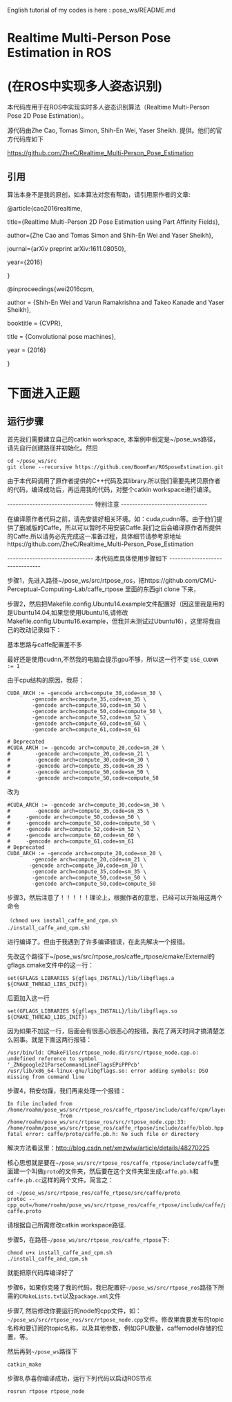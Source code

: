 English tutorial of my codes is here : pose_ws/README.md 

# Realtime Multi-Person Pose Estimation in ROS 
# (在ROS中实现多人姿态识别)
本代码库用于在ROS中实现实时多人姿态识别算法（Realtime Multi-Person Pose 2D Pose Estimation）。

源代码由Zhe Cao, Tomas Simon, Shih-En Wei, Yaser Sheikh. 提供。他们的官方代码库如下

https://github.com/ZheC/Realtime_Multi-Person_Pose_Estimation

## 引用
算法本身不是我的原创，如本算法对您有帮助，请引用原作者的文章:

@article{cao2016realtime,

  title={Realtime Multi-Person 2D Pose Estimation using Part Affinity Fields},
  
  author={Zhe Cao and Tomas Simon and Shih-En Wei and Yaser Sheikh},
  
  journal={arXiv preprint arXiv:1611.08050},
  
  year={2016}
  
  }

@inproceedings{wei2016cpm,

  author = {Shih-En Wei and Varun Ramakrishna and Takeo Kanade and Yaser Sheikh},
  
  booktitle = {CVPR},
  
  title = {Convolutional pose machines},
  
  year = {2016}
  
  }


# 下面进入正题
## 运行步骤
首先我们需要建立自己的catkin workspace, 本案例中假定是~/pose_ws路径，请先自行创建路径并初始化。然后
```
cd ~/pose_ws/src
git clone --recursive https://github.com/BoomFan/ROSposeEstimation.git
```
由于本代码调用了原作者提供的C++代码及其library.所以我们需要先拷贝原作者的代码，编译成功后，再运用我的代码，对整个catkin workspace进行编译。

------------------------------- 特别注意 -------------------------------

在编译原作者代码之前，请先安装好相关环境。如：cuda,cudnn等。由于他们提供了删减版的Caffe，所以可以暂时不用安装Caffe.我们之后会编译原作者所提供的Caffe.所以请务必先完成这一准备过程，具体细节请参考原地址https://github.com/ZheC/Realtime_Multi-Person_Pose_Estimation

------------------------------- 本代码库具体使用步骤如下 -------------------------------

步骤1，先进入路径~/pose_ws/src/rtpose_ros，把https://github.com/CMU-Perceptual-Computing-Lab/caffe_rtpose 里面的东西git clone 下来，

步骤2，然后把Makefile.config.Ubuntu14.example文件配置好（因这里我是用的是Ubuntu14.04,如果您使用Ubuntu16,请修改Makefile.config.Ubuntu16.example，但我并未测试过Ubuntu16），这里将我自己的改动记录如下：

基本思路与caffe配置差不多

最好还是使用cudnn,不然我的电脑会提示gpu不够，所以这一行不变
`
USE_CUDNN := 1
`

由于cpu结构的原因，我将：

```
CUDA_ARCH := -gencode arch=compute_30,code=sm_30 \
        -gencode arch=compute_35,code=sm_35 \        
        -gencode arch=compute_50,code=sm_50 \        
        -gencode arch=compute_50,code=compute_50 \
        -gencode arch=compute_52,code=sm_52 \        
        -gencode arch=compute_60,code=sm_60 \       
        -gencode arch=compute_61,code=sm_61

# Deprecated
#CUDA_ARCH := -gencode arch=compute_20,code=sm_20 \
#        -gencode arch=compute_20,code=sm_21 \
#        -gencode arch=compute_30,code=sm_30 \
#        -gencode arch=compute_35,code=sm_35 \
#        -gencode arch=compute_50,code=sm_50 \
#        -gencode arch=compute_50,code=compute_50
```

改为

```
#CUDA_ARCH := -gencode arch=compute_30,code=sm_30 \
#        -gencode arch=compute_35,code=sm_35 \
#     -gencode arch=compute_50,code=sm_50 \
#     -gencode arch=compute_50,code=compute_50 \
#     -gencode arch=compute_52,code=sm_52 \
#     -gencode arch=compute_60,code=sm_60 \
#     -gencode arch=compute_61,code=sm_61
# Deprecated
CUDA_ARCH := -gencode arch=compute_20,code=sm_20 \
        -gencode arch=compute_20,code=sm_21 \
       -gencode arch=compute_30,code=sm_30 \
        -gencode arch=compute_35,code=sm_35 \
        -gencode arch=compute_50,code=sm_50 \
        -gencode arch=compute_50,code=compute_50
```

步骤3，然后注意了！！！！！理论上，根据作者的意思，已经可以开始用这两个命令
```
（chmod u+x install_caffe_and_cpm.sh
./install_caffe_and_cpm.sh）
```
进行编译了。但由于我遇到了许多编译错误，在此先解决一个报错。

先改这个路径下~/pose_ws/src/rtpose_ros/caffe_rtpose/cmake/External的gflags.cmake文件中的这一行：
```
set(GFLAGS_LIBRARIES ${gflags_INSTALL}/lib/libgflags.a ${CMAKE_THREAD_LIBS_INIT})
```
后面加入这一行
```
set(GFLAGS_LIBRARIES ${gflags_INSTALL}/lib/libgflags.so ${CMAKE_THREAD_LIBS_INIT})
```
因为如果不加这一行，后面会有很恶心很恶心的报错，我花了两天时间才搞清楚怎么回事。就是下面这两行报错：
```
/usr/bin/ld: CMakeFiles/rtpose_node.dir/src/rtpose_node.cpp.o: undefined reference to symbol '_ZN6google21ParseCommandLineFlagsEPiPPPcb'
/usr/lib/x86_64-linux-gnu/libgflags.so: error adding symbols: DSO missing from command line
```

步骤4，稍安勿躁，我们再来处理一个报错：
```
In file included from /home/roahm/pose_ws/src/rtpose_ros/caffe_rtpose/include/caffe/cpm/layers/imresize_layer.hpp:4:0,
                 from /home/roahm/pose_ws/src/rtpose_ros/src/rtpose_node.cpp:33:
/home/roahm/pose_ws/src/rtpose_ros/caffe_rtpose/include/caffe/blob.hpp:9:34: fatal error: caffe/proto/caffe.pb.h: No such file or directory
```
解决方法看这里：http://blog.csdn.net/xmzwlw/article/details/48270225

核心思想就是要在`~/pose_ws/src/rtpose_ros/caffe_rtpose/include/caffe`里面建一个叫做`proto`的文件夹，然后要在这个文件夹里生成`caffe.pb.h`和`caffe.pb.cc`这样的两个文件。简言之：
```
cd ~/pose_ws/src/rtpose_ros/caffe_rtpose/src/caffe/proto
protoc --cpp_out=/home/roahm/pose_ws/src/rtpose_ros/caffe_rtpose/include/caffe/proto caffe.proto
```
请根据自己所需修改catkin workspace路径.


步骤5，在路径`~/pose_ws/src/rtpose_ros/caffe_rtpose`下:
```
chmod u+x install_caffe_and_cpm.sh
./install_caffe_and_cpm.sh
```
就能把原代码库编译好了

步骤6，如果你克隆了我的代码，我已配置好`~/pose_ws/src/rtpose_ros`路径下所需的`CMakeLists.txt`以及`package.xml`文件

步骤7, 然后修改你要运行的node的cpp文件，如：`~/pose_ws/src/rtpose_ros/src/rtpose_node.cpp`文件。修改里面要发布的topic名称和要订阅的topic名称，以及其他参数，例如GPU数量，caffemodel存储的位置，等。

然后再到`~/pose_ws`路径下
```
catkin_make
```

步骤8,恭喜你编译成功，运行下列代码以启动ROS节点
```
rosrun rtpose rtpose_node
```

